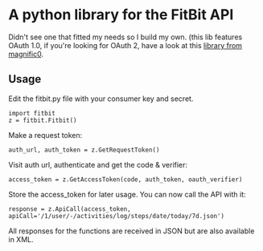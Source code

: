 # A python library for the FitBit API

Didn't see one that fitted my needs so I build my own. (this lib features OAuth 1.0, if you're looking for OAuth 2, have a look at this [library from magnific0](https://github.com/magnific0/FitBit.py).

## Usage

Edit the fitbit.py file with your consumer key and secret.

	import fitbit
	z = fitbit.Fitbit()

Make a request token:

	auth_url, auth_token = z.GetRequestToken()

Visit auth url, authenticate and get the code & verifier:

	access_token = z.GetAccessToken(code, auth_token, oauth_verifier)

Store the access_token for later usage. You can now call the API with it:

	response = z.ApiCall(access_token, apiCall='/1/user/-/activities/log/steps/date/today/7d.json')

All responses for the functions are received in JSON but are also available in XML.
